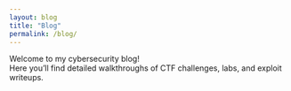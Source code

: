 ```yaml
---
layout: blog
title: "Blog"
permalink: /blog/
---
```


Welcome to my cybersecurity blog!  
Here you’ll find detailed walkthroughs of CTF challenges, labs, and exploit writeups.
